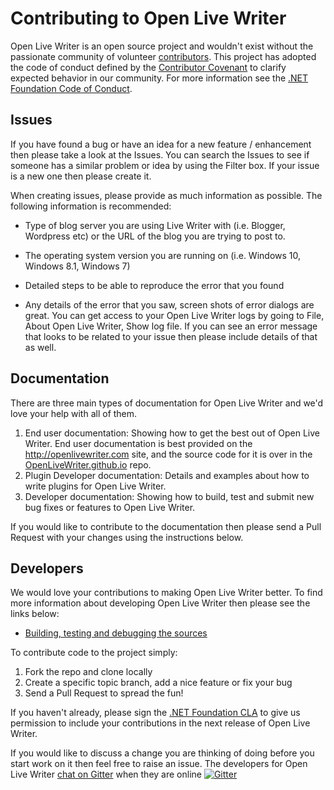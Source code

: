 # Contributing to Open Live Writer
Open Live Writer is an open source project and wouldn't exist without the passionate community of volunteer
[contributors](https://github.com/OpenLiveWriter/OpenLiveWriter/graphs/contributors).
This project has adopted the code of conduct defined by the [Contributor Covenant](http://contributor-covenant.org/)
to clarify expected behavior in our community. 
For more information see the [.NET Foundation Code of Conduct](http://www.dotnetfoundation.org/code-of-conduct).

## Issues
If you have found a bug or have an idea for a new feature / enhancement then please take
a look at the Issues. You can search the Issues to see if someone has a similar problem
or idea by using the Filter box. If your issue is a new one then please create it.

When creating issues, please provide as much information as possible.  The following 
information is recommended:

 - Type of blog server you are using Live Writer with (i.e. Blogger, Wordpress etc) or
   the URL of the blog you are trying to post to.
   
 - The operating system version you are running on (i.e. Windows 10, Windows 8.1, Windows 7)
 
 - Detailed steps to be able to reproduce the error that you found
 
 - Any details of the error that you saw, screen shots of error dialogs are great. You can get
   access to your Open Live Writer logs by going to File, About Open Live Writer, Show log file.
   If you can see an error message that looks to be related to your issue then please include
   details of that as well.

## Documentation
There are three main types of documentation for Open Live Writer and we'd love your help with
all of them.
 1. End user documentation: Showing how to get the best out of Open Live Writer. End user
    documentation is best provided on the http://openlivewriter.com site, and the source
    code for it is over in the [OpenLiveWriter.github.io](https://github.com/OpenLiveWriter/OpenLiveWriter.Github.io) repo.
 2. Plugin Developer documentation: Details and examples about how to write plugins for 
    Open Live Writer.
 3. Developer documentation: Showing how to build, test and submit new bug fixes or features to
    Open Live Writer.

If you would like to contribute to the documentation then please send a Pull Request with your changes
using the instructions below. 
 
## Developers
We would love your contributions to making Open Live Writer better. To find more information
about developing Open Live Writer then please see the links below:

* [Building, testing and debugging the sources](https://github.com/OpenLiveWriter/OpenLiveWriter/wiki/Building,-Testing,-and-Debugging)

To contribute code to the project simply:
  1. Fork the repo and clone locally
  2. Create a specific topic branch, add a nice feature or fix your bug
  3. Send a Pull Request to spread the fun!

If you haven't already, please sign the [.NET Foundation CLA](http://cla2.dotnetfoundation.org) to give us 
permission to include your contributions in the next release of Open Live Writer.

If you would like to discuss a change you are thinking of doing before you start work on it then feel free to raise an
issue. The developers for Open Live Writer [chat on Gitter](https://gitter.im/OpenLiveWriter/OpenLiveWriter?utm_source=badge&utm_medium=badge&utm_campaign=pr-badge) when they are online 
[![Gitter](https://badges.gitter.im/Join%20Chat.svg)](https://gitter.im/OpenLiveWriter/OpenLiveWriter?utm_source=badge&utm_medium=badge&utm_campaign=pr-badge)

